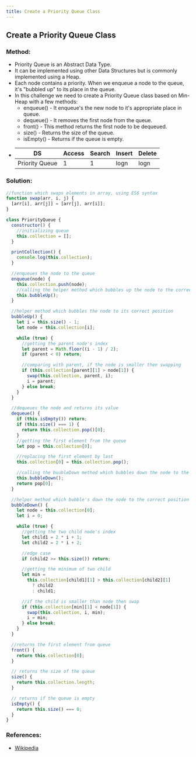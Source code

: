 ```yaml
---
title: Create a Priority Queue Class
---
```

## Create a Priority Queue Class

### Method:
- Priority Queue is an Abstract Data Type.
- It can be implemented using other Data Structures but is commonly implemented using a Heap.
- Each node contains a priority. When we enqueue a node to the queue, it's "bubbled up" to its place in the queue.
- In this challenge we need to create a Priority Queue class based on Min-Heap with a few methods:
  - enqueue() - It enqueue's the new node to it's appropriate place in queue.
  - dequeue() - It removes the first node from the queue.
  - front() - This method returns the first node to be dequeued.
  - size() - Returns the size of the queue.
  - isEmpty() - Returns if the queue is empty.
- | DS    | Access | Search | Insert | Delete |
  | ----- | ------ | ------ | ------ | ------ |
  | Priority Queue |   1    |    1   |   logn    |    logn   |


### Solution:
```js
//function which swaps elements in array, using ES6 syntax
function swap(arr, i, j) {
  [arr[i], arr[j]] = [arr[j], arr[i]];
}

class PriorityQueue {
  constructor() {
    //initializing queue
    this.collection = [];
  }

  printCollection() {
    console.log(this.collection);
  }

  //enqueues the node to the queue
  enqueue(node) {
    this.collection.push(node);
    //calling the helper method which bubbles up the node to the correct position
    this.bubbleUp();
  }

  //helper method which bubbles the node to its correct position
  bubbleUp() {
    let i = this.size() - 1;
    let node = this.collection[i];

    while (true) {
      //getting the parent node's index
      let parent = Math.floor((i - 1) / 2);
      if (parent < 0) return;

      //comparing with parent, if the node is smaller then swapping
      if (this.collection[parent][1] > node[1]) {
        swap(this.collection, parent, i);
        i = parent;
      } else break;
    }
  }

  //dequeues the node and returns its value
  dequeue() {
    if (this.isEmpty()) return;
    if (this.size() === 1) {
      return this.collection.pop()[0];
    }
    //getting the first element from the queue
    let pop = this.collection[0];

    //replacing the first element by last
    this.collection[0] = this.collection.pop();

    //calling the buubleDown method which bubbles down the node to the correct position
    this.bubbleDown();
    return pop[0];
  }

  //helper method which bubble's down the node to the correct position
  bubbleDown() {
    let node = this.collection[0];
    let i = 0;

    while (true) {
      //getting the two child node's index
      let child1 = 2 * i + 1;
      let child2 = 2 * i + 2;

      //edge case
      if (child2 >= this.size()) return;

      //getting the minimum of two child
      let min =
        this.collection[child1][1] > this.collection[child2][1]
          ? child2
          : child1;

      //if the child is smaller than node then swap
      if (this.collection[min][1] < node[1]) {
        swap(this.collection, i, min);
        i = min;
      } else break;
    }
  }

  //returns the first element from queue
  front() {
    return this.collection[0];
  }

  // returns the size of the queue
  size() {
    return this.collection.length;
  }

  // returns if the queue is empty
  isEmpty() {
    return this.size() === 0;
  }
}
```
### References:
- [Wikipedia](https://en.wikipedia.org/wiki/Priority_queue)
